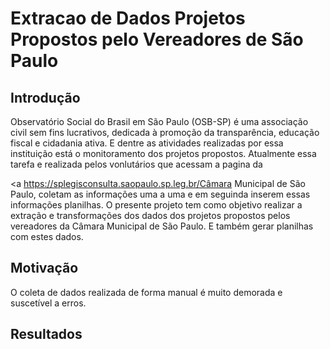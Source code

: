 # Extracao de Dados Projetos Propostos pelo Vereadores de São Paulo

## Introdução 
Observatório Social do Brasil em São Paulo (OSB-SP) é uma associação civil sem fins lucrativos, dedicada à promoção da transparência, educação fiscal e cidadania ativa. E dentre as atividades realizadas por essa instituição está o monitoramento dos projetos propostos.
Atualmente essa tarefa e realizada pelos vonlutários que acessam a pagina da <p><a https://splegisconsulta.saopaulo.sp.leg.br/Câmara Municipal de São Paulo</a>, coletam as informações uma a uma e em seguinda inserem essas informações planilhas. O presente projeto tem como objetivo realizar a extração e transformações dos dados dos projetos propostos pelos vereadores da Câmara Municipal de São Paulo. E também gerar planilhas com estes dados.

## Motivação
O coleta de dados realizada de forma manual é muito demorada e suscetível a erros.

## Resultados


